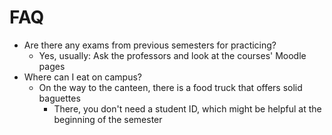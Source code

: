 # FAQ

* Are there any exams from previous semesters for practicing?
  * Yes, usually: Ask the professors and look at the courses' Moodle pages
* Where can I eat on campus?
  * On the way to the canteen, there is a food truck that offers solid baguettes
    * There, you don't need a student ID, which might be helpful at the beginning of the semester
